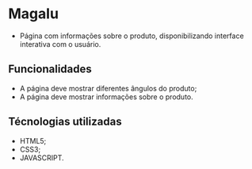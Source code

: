 # Magalu
- Página com informações sobre o produto, disponibilizando interface interativa com o usuário.

## Funcionalidades

- A página deve mostrar diferentes ângulos do produto;
- A página deve mostrar informações sobre o produto.

## Técnologias utilizadas
- HTML5;
- CSS3;
- JAVASCRIPT.
 
